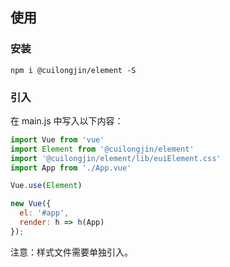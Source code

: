 ## 使用

### 安装

```shell
npm i @cuilongjin/element -S
```

### 引入

在 main.js 中写入以下内容：

```js
import Vue from 'vue'
import Element from '@cuilongjin/element'
import '@cuilongjin/element/lib/euiElement.css'
import App from './App.vue'

Vue.use(Element)

new Vue({
  el: '#app',
  render: h => h(App)
});
```

注意：样式文件需要单独引入。


<!--
#### 按需引入

开发中...

借助 [babel-plugin-component](https://github.com/QingWei-Li/babel-plugin-component)，我们可以只引入需要的组件，以达到减小项目体积的目的。

首先，安装 babel-plugin-component：

```bash
npm install babel-plugin-component -D
```

然后，将 .babelrc 修改为：

```json
{
  "presets": [["es2015", { "modules": false }]],
  "plugins": [
    [
      "component",
      {
        "libraryName": "jy-required-import",
        "styleLibraryName": "theme"
      }
    ]
  ]
}
```

接下来，如果你只希望引入部分组件，比如 只需要引入素材通用模块中的Content（latex转义html解析），那么需要在 main.js 中写入以下内容：

```javascript
import Vue from 'vue';
import { Input } from 'jy-required-import';
import App from './App.vue';

Vue.component(Input.name, Input);
/* 或写为
 * Vue.use(Input)
 */

new Vue({
  el: '#app',
  render: h => h(App)
});
``` -->
